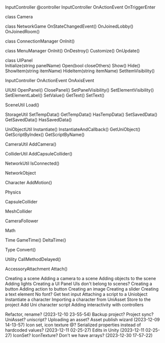 InputController @controller
InputController OnActionEvent
OnTriggerEnter


class Camera

class NetworkGame
    OnStateChangedEvent()
    OnJoinedLobby()
    OnJoinedRoom()

class ConnectionManager
    OnInit()

class MenuManager
    OnInit()
    OnDestroy()
    Customize()
    OnUpdate()


class UIPanel  
    Initialize(string panelName)
    Open(bool closeOthers)
    Show()
    Hide()
    ShowItem(string itemName)
    HideItem(string itemName)
    SetItemVisibility()

InputController
    OnActionEvent
    OnAxisEvent

UIUtil
    OpenPanel()
    ClosePanel()
    SetPanelVisibility()
    SetElementVisibility()
    SetElementLabel() 
    SetValue()
    GetText()
    SetText()

SceneUtil
    Load()

StorageUtil
    SetTempData()
    GetTempData()
    HasTempData()
    SetSavedData()
    GetSavedData()
    HasSavedData()

UniObjectUtil
    Instantiate()
    InstantiateAndCallback()
    GetUniObject()
    GetScriptByIndex()
    GetScriptByName()

CameraUtil
    AddCamera()

ColliderUtil
    AddCapsuleCollider()

NetworkUtil
    IsConnected()

NetworkObject

Character
    AddMotion()

Physics

CapsuleCollider

MeshCollider

CameraFollower

Math

Time
    GameTime()
    DeltaTime()

Type
    Convert()

Utility
    CallMethodDelayed()

AccessoryAttachment
    Attach()

Creating a scene
    Adding a camera to a scene 
    Adding objects to the scene
    Adding lights
Creating a UI Panel
    UIs don't belong to scenes?
Creating a button
    Adding action to button
Creating an image
Creating a slider
Creating a text element
    No font?
    Get text input
Attaching a script to a Uniobject
Instantiate a character
    Importing a character from UniAsset Store to the project
    Add Uni character script
Adding interactivity with controllers

Refactor, rename? (2023-12-10 23-55-54)
Backup project? Project sync?
UniAsset?
uniscript?
Uploading an asset? Asset publish wizard (2023-12-09 14-13-57)
Icon set, icon texture
@?
Serialized properties instead of hardcoded values? (2023-12-11 02-25-27) 
Edits in Unity (2023-12-11 02-25-27) 
IconSet? IconTexture?
Don't we have arrays? (2023-12-30 17-57-22) 
